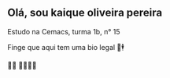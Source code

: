 ## Olá, sou kaique oliveira pereira

Estudo na Cemacs, turma 1b, n° 15

Finge que aqui tem uma bio legal 🗿🕴

   🤸🏻
     🦽🏌🏻‍♂️
